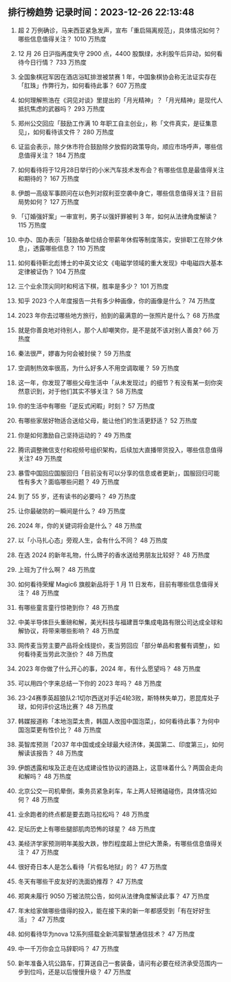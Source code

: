 
## 排行榜趋势 记录时间：2023-12-26 22:13:48
  
  1. 超 2 万例确诊，马来西亚紧急发声，宣布「重启隔离规范」，具体情况如何？哪些信息值得关注？ 1010 万热度
    
  2. 12 月 26 日沪指再度失守 2900 点，4400 股飘绿，水利股午后异动，如何看待今日行情？ 733 万热度
    
  3. 全国象棋冠军因在酒店浴缸排泄被禁赛 1 年，中国象棋协会称无法证实存在「肛珠」作弊行为，如何看待此事？ 607 万热度
    
  4. 如何理解熊浩在《洞见对谈》里提出的「月光精神」？「月光精神」是现代人抵抗焦虑的武器吗？ 293 万热度
    
  5. 郑州公交回应「鼓励工作满 10 年职工自主创业」，称「文件真实，是征集意见」，如何看待该文件？ 280 万热度
    
  6. 证监会表示，除夕休市符合鼓励除夕放假的政策导向，顺应市场呼声，哪些信息值得关注？ 184 万热度
    
  7. 如何看待将于12月28日举行的小米汽车技术发布会？有哪些信息是最值得关注和期待的？ 167 万热度
    
  8. 伊朗一高级军事顾问在以色列对叙利亚空袭中身亡，哪些信息值得关注？目前局势如何？ 127 万热度
    
  9. 「订婚强奸案」一审宣判，男子以强奸罪被判 3 年，如何从法律角度解读？ 115 万热度
    
  10. 中办、国办表示「鼓励各单位结合带薪年休假等制度落实，安排职工在除夕休息」，透露哪些信息？ 110 万热度
    
  11. 如何看待靳北彪博士的中英文论文《电磁学领域的重大发现》中电磁四大基本定律被证伪？ 104 万热度
    
  12. 三个业余顶尖同时和柯洁下棋，胜率是多少？ 101 万热度
    
  13. 知乎 2023 个人年度报告一共有多少种画像，你的画像是什么？ 74 万热度
    
  14. 2023 年你去过哪些地方旅行，拍到的最满意的一张照片是什么？ 68 万热度
    
  15. 就是你善良地对待别人，那个人却嘲笑你，是不是就不该对别人善良? 66 万热度
    
  16. 秦法很严，嫪毐为何会被封侯？ 59 万热度
    
  17. 空调制热效率很高，为什么好多人不用空调取暖？ 59 万热度
    
  18. 这一年，你发现了哪些父母生活中「从未发现过」的细节？有没有某一刻你突然意识到，对于他们其实不够关注？ 58 万热度
    
  19. 你的生活中有哪些「逆反式闲暇」时刻？ 57 万热度
    
  20. 有哪些家居好物适合送给父母，能让他们的生活更舒适？ 52 万热度
    
  21. 你是如何激励自己坚持运动的？ 49 万热度
    
  22. 腾讯调整微信支付和视频号组织架构，后续加大直播带货投入，哪些信息值得关注? 49 万热度
    
  23. 暴雪中国回应国服回归「目前没有可以分享的信息或者更新」，国服回归可能性有多大？面临哪些问题？ 49 万热度
    
  24. 到了 55 岁，还有读书的必要吗？ 49 万热度
    
  25. 让你最破防的一瞬间是什么？ 49 万热度
    
  26. 2024 年，你的关键词将会是什么？ 48 万热度
    
  27. 以「小马扎心态」旁观人生，会有什么不同？ 48 万热度
    
  28. 在选 2024 的新年礼物，什么牌子的香水送给男朋友比较好？ 48 万热度
    
  29. 上班为了什么啊？ 48 万热度
    
  30. 如何看待荣耀 Magic6 旗舰新品将于 1 月 11 日发布，目前有哪些信息值得关注？ 48 万热度
    
  31. 有哪些童言童行惊艳到你？ 48 万热度
    
  32. 中美半导体巨头重磅和解，美光科技与福建晋华集成电路有限公司达成全球和解协议，将带来哪些影响？ 48 万热度
    
  33. 网传麦当劳主要产品将全线提价，麦当劳回应「部分单品和套餐有调整」，如何看待麦当劳此次涨价？ 48 万热度
    
  34. 2023 年你做了什么开心的事，2024 年，有什么愿望吗？ 48 万热度
    
  35. 可以用四个字来总结一下你的 2023 年吗？ 48 万热度
    
  36. 23-24赛季英超狼队2:1切尔西送对手近4轮3败，斯特林失单刀，恩昆库处子球，如何评价这场比赛？ 48 万热度
    
  37. 韩媒报道称「本地泡菜太贵，韩国人改囤中国泡菜」，如何看待此事？为何中国泡菜更有性价比？ 48 万热度
    
  38. 英智库预测「2037 年中国或成全球最大经济体，美国第二、印度第三」，如何解读该报告？ 48 万热度
    
  39. 伊朗透露和埃及正走在达成建设性协议的道路上，这意味着什么？两国会走向和解吗？ 48 万热度
    
  40. 北京公交一司机晕倒，乘务员紧急刹车，车上两人轻微磕碰伤，具体情况如何？ 48 万热度
    
  41. 业余跑者的终点都是要去跑马拉松吗？ 48 万热度
    
  42. 足坛历史上有哪些腿部肌肉恐怖的球星？ 48 万热度
    
  43. 美经济学家预测明年美股大跌，惨烈程度超上世纪大萧条，有哪些信息值得关注？ 47 万热度
    
  44. 很好奇日本人是怎么看待「片假名地狱」的？ 47 万热度
    
  45. 冬天有哪些干皮友好的洗面奶推荐？ 47 万热度
    
  46. 郑爽未履行 9050 万被法院公告，如何从法律角度解读此事？ 47 万热度
    
  47. 年末给家做哪些值得的投入，能在接下来的新一年都感受到「有在好好生活」？ 47 万热度
    
  48. 如何看待华为nova 12系列搭载全新鸿蒙智慧通信技术？ 47 万热度
    
  49. 中一千万你会立马辞职吗？ 47 万热度
    
  50. 新年准备入坑公路车，打算送自己一套装备，请问有必要在经济承受范围内一步到位吗，还是以后慢慢升级？ 47 万热度
    